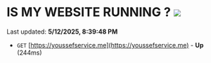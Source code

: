 # IS MY WEBSITE RUNNING ? [![](https://img.shields.io/static/v1?label=Sponsor&message=%E2%9D%A4&logo=GitHub&color=%23fe8e86)](https://github.com/sponsors/Youssef-Lehmam)

Last updated: **5/12/2025, 8:39:48 PM**

- `GET` [https://youssefservice.me](https://youssefservice.me) - **Up** (244ms)
